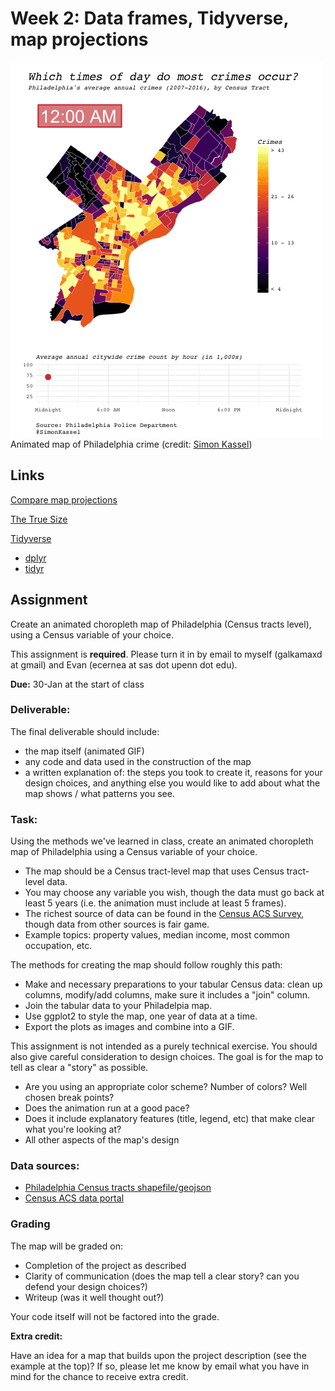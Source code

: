 # Week 2: Data frames, Tidyverse, map projections

![Philadelphia crime map](https://github.com/MUSA-620-Spring-2018/MUSA-620-Week-2/blob/master/phila_crime_sk.gif "Philadelphia crime map")
Animated map of Philadelphia crime (credit: [Simon Kassel](https://twitter.com/SimonKassel))


## Links

[Compare map projections](http://metrocosm.com/compare-map-projections.html)

[The True Size](https://thetruesize.com/)

[Tidyverse](https://www.tidyverse.org/)
- [dplyr](http://dplyr.tidyverse.org/)
- [tidyr](http://tidyr.tidyverse.org/)


## Assignment

Create an animated choropleth map of Philadelphia (Census tracts level), using a Census variable of your choice.

This assignment is **required**. Please turn it in by email to myself (galkamaxd at gmail) and Evan (ecernea at sas dot upenn dot edu).

**Due:** 30-Jan at the start of class

### Deliverable:

The final deliverable should include:
- the map itself (animated GIF)
- any code and data used in the construction of the map
- a written explanation of: the steps you took to create it, reasons for your design choices, and anything else you would like to add about what the map shows / what patterns you see.

### Task:

Using the methods we've learned in class, create an animated choropleth map of Philadelphia using a Census variable of your choice.
- The map should be a Census tract-level map that uses Census tract-level data.
- You may choose any variable you wish, though the data must go back at least 5 years (i.e. the animation must include at least 5 frames).
- The richest source of data can be found in the [Census ACS Survey](https://data2.nhgis.org/main), though data from other sources is fair game.
- Example topics: property values, median income, most common occupation, etc.

The methods for creating the map should follow roughly this path:
- Make and necessary preparations to your tabular Census data: clean up columns, modify/add columns, make sure it includes a "join" column.  
- Join the tabular data to your Philadelpia map.
- Use ggplot2 to style the map, one year of data at a time.
- Export the plots as images and combine into a GIF.

This assignment is not intended as a purely technical exercise. You should also give careful consideration to design choices. The goal is for the map to tell as clear a "story" as possible.
- Are you using an appropriate color scheme? Number of colors? Well chosen break points?
- Does the animation run at a good pace?
- Does it include explanatory features (title, legend, etc) that make clear what you're looking at?
- All other aspects of the map's design


### Data sources:

- [Philadelphia Census tracts shapefile/geojson](https://www.opendataphilly.org/dataset/census-tracts)
- [Census ACS data portal](https://data2.nhgis.org/main)

### Grading

The map will be graded on:
- Completion of the project as described
- Clarity of communication (does the map tell a clear story? can you defend your design choices?)
- Writeup (was it well thought out?)

Your code itself will not be factored into the grade.

**Extra credit:**

Have an idea for a map that builds upon the project description (see the example at the top)? If so, please let me know by email what you have in mind for the chance to receive extra credit.

